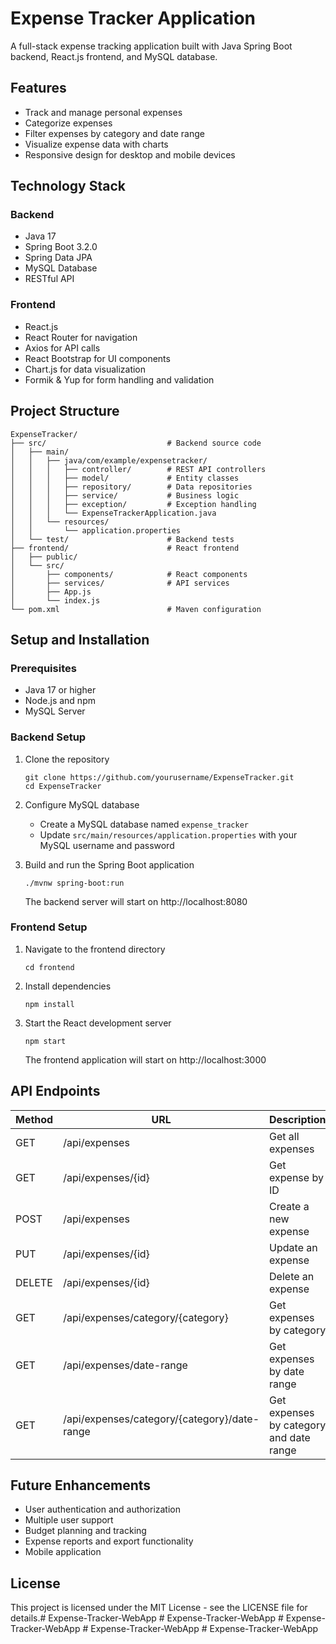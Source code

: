 # Expense Tracker Application

A full-stack expense tracking application built with Java Spring Boot backend, React.js frontend, and MySQL database.

## Features

- Track and manage personal expenses
- Categorize expenses
- Filter expenses by category and date range
- Visualize expense data with charts
- Responsive design for desktop and mobile devices

## Technology Stack

### Backend
- Java 17
- Spring Boot 3.2.0
- Spring Data JPA
- MySQL Database
- RESTful API

### Frontend
- React.js
- React Router for navigation
- Axios for API calls
- React Bootstrap for UI components
- Chart.js for data visualization
- Formik & Yup for form handling and validation

## Project Structure

```
ExpenseTracker/
├── src/                           # Backend source code
│   ├── main/
│   │   ├── java/com/example/expensetracker/
│   │   │   ├── controller/        # REST API controllers
│   │   │   ├── model/             # Entity classes
│   │   │   ├── repository/        # Data repositories
│   │   │   ├── service/           # Business logic
│   │   │   ├── exception/         # Exception handling
│   │   │   └── ExpenseTrackerApplication.java
│   │   └── resources/
│   │       └── application.properties
│   └── test/                      # Backend tests
├── frontend/                      # React frontend
│   ├── public/
│   └── src/
│       ├── components/            # React components
│       ├── services/              # API services
│       ├── App.js
│       └── index.js
└── pom.xml                        # Maven configuration
```

## Setup and Installation

### Prerequisites
- Java 17 or higher
- Node.js and npm
- MySQL Server

### Backend Setup

1. Clone the repository
   ```
   git clone https://github.com/yourusername/ExpenseTracker.git
   cd ExpenseTracker
   ```

2. Configure MySQL database
   - Create a MySQL database named `expense_tracker`
   - Update `src/main/resources/application.properties` with your MySQL username and password

3. Build and run the Spring Boot application
   ```
   ./mvnw spring-boot:run
   ```
   The backend server will start on http://localhost:8080

### Frontend Setup

1. Navigate to the frontend directory
   ```
   cd frontend
   ```

2. Install dependencies
   ```
   npm install
   ```

3. Start the React development server
   ```
   npm start
   ```
   The frontend application will start on http://localhost:3000

## API Endpoints

| Method | URL                                      | Description                                |
|--------|------------------------------------------|--------------------------------------------|  
| GET    | /api/expenses                            | Get all expenses                           |
| GET    | /api/expenses/{id}                       | Get expense by ID                          |
| POST   | /api/expenses                            | Create a new expense                       |
| PUT    | /api/expenses/{id}                       | Update an expense                          |
| DELETE | /api/expenses/{id}                       | Delete an expense                          |
| GET    | /api/expenses/category/{category}        | Get expenses by category                   |
| GET    | /api/expenses/date-range                 | Get expenses by date range                 |
| GET    | /api/expenses/category/{category}/date-range | Get expenses by category and date range |

## Future Enhancements

- User authentication and authorization
- Multiple user support
- Budget planning and tracking
- Expense reports and export functionality
- Mobile application

## License

This project is licensed under the MIT License - see the LICENSE file for details.#   E x p e n s e - T r a c k e r - W e b A p p  
 #   E x p e n s e - T r a c k e r - W e b A p p  
 #   E x p e n s e - T r a c k e r - W e b A p p  
 #   E x p e n s e - T r a c k e r - W e b A p p  
 #   E x p e n s e - T r a c k e r - W e b A p p  
 